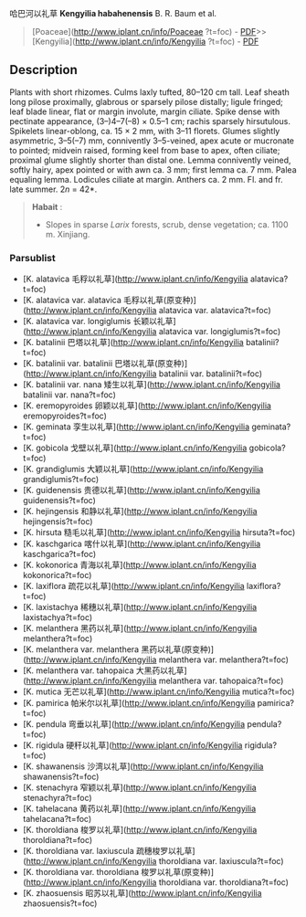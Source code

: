哈巴河以礼草 **Kengyilia habahenensis** B. R. Baum et al.

> [Poaceae](http://www.iplant.cn/info/Poaceae ?t=foc) - [PDF](http://iplant.cn/foc/pdf/Poaceae.pdf)>>[Kengyilia](http://www.iplant.cn/info/Kengyilia ?t=foc) - [PDF](http://www.iplant.cn/foc/pdf/Kengyilia.pdf)

## Description

Plants with short rhizomes. Culms laxly tufted, 80–120 cm tall. Leaf sheath long pilose proximally, glabrous or sparsely pilose distally; ligule fringed; leaf blade linear, flat or margin involute, margin ciliate. Spike dense with pectinate appearance, (3–)4–7(–8) × 0.5–1 cm; rachis sparsely hirsutulous. Spikelets linear-oblong, ca. 15 × 2 mm, with 3–11 florets. Glumes slightly asymmetric, 3–5(–7) mm, connivently 3–5-veined, apex acute or mucronate to pointed; midvein raised, forming keel from base to apex, often ciliate; proximal glume slightly shorter than distal one. Lemma connivently veined, softly hairy, apex pointed or with awn ca. 3 mm; first lemma ca. 7 mm. Palea equaling lemma. Lodicules ciliate at margin. Anthers ca. 2 mm. Fl. and fr. late summer. 2*n* = 42*.

> **Habait** : 
>* Slopes in sparse *Larix* forests, scrub, dense vegetation; ca. 1100 m. Xinjiang.

### Parsublist

* [K.  alatavica  毛稃以礼草](http://www.iplant.cn/info/Kengyilia alatavica?t=foc)
* [K.  alatavica var. alatavica  毛稃以礼草(原变种)](http://www.iplant.cn/info/Kengyilia alatavica var. alatavica?t=foc)
* [K.  alatavica var. longiglumis  长颖以礼草](http://www.iplant.cn/info/Kengyilia alatavica var. longiglumis?t=foc)
* [K.  batalinii  巴塔以礼草](http://www.iplant.cn/info/Kengyilia batalinii?t=foc)
* [K.  batalinii var. batalinii  巴塔以礼草(原变种)](http://www.iplant.cn/info/Kengyilia batalinii var. batalinii?t=foc)
* [K.  batalinii var. nana  矮生以礼草](http://www.iplant.cn/info/Kengyilia batalinii var. nana?t=foc)
* [K.  eremopyroides  卵颖以礼草](http://www.iplant.cn/info/Kengyilia eremopyroides?t=foc)
* [K.  geminata  孪生以礼草](http://www.iplant.cn/info/Kengyilia geminata?t=foc)
* [K.  gobicola  戈壁以礼草](http://www.iplant.cn/info/Kengyilia gobicola?t=foc)
* [K.  grandiglumis  大颖以礼草](http://www.iplant.cn/info/Kengyilia grandiglumis?t=foc)
* [K.  guidenensis  贵德以礼草](http://www.iplant.cn/info/Kengyilia guidenensis?t=foc)
* [K.  hejingensis  和静以礼草](http://www.iplant.cn/info/Kengyilia hejingensis?t=foc)
* [K.  hirsuta  糙毛以礼草](http://www.iplant.cn/info/Kengyilia hirsuta?t=foc)
* [K.  kaschgarica  喀什以礼草](http://www.iplant.cn/info/Kengyilia kaschgarica?t=foc)
* [K.  kokonorica  青海以礼草](http://www.iplant.cn/info/Kengyilia kokonorica?t=foc)
* [K.  laxiflora  疏花以礼草](http://www.iplant.cn/info/Kengyilia laxiflora?t=foc)
* [K.  laxistachya  稀穗以礼草](http://www.iplant.cn/info/Kengyilia laxistachya?t=foc)
* [K.  melanthera  黑药以礼草](http://www.iplant.cn/info/Kengyilia melanthera?t=foc)
* [K.  melanthera var. melanthera  黑药以礼草(原变种)](http://www.iplant.cn/info/Kengyilia melanthera var. melanthera?t=foc)
* [K.  melanthera var. tahopaica  大黑药以礼草](http://www.iplant.cn/info/Kengyilia melanthera var. tahopaica?t=foc)
* [K.  mutica  无芒以礼草](http://www.iplant.cn/info/Kengyilia mutica?t=foc)
* [K.  pamirica  帕米尔以礼草](http://www.iplant.cn/info/Kengyilia pamirica?t=foc)
* [K.  pendula  弯垂以礼草](http://www.iplant.cn/info/Kengyilia pendula?t=foc)
* [K.  rigidula  硬秆以礼草](http://www.iplant.cn/info/Kengyilia rigidula?t=foc)
* [K.  shawanensis  沙湾以礼草](http://www.iplant.cn/info/Kengyilia shawanensis?t=foc)
* [K.  stenachyra  窄颖以礼草](http://www.iplant.cn/info/Kengyilia stenachyra?t=foc)
* [K.  tahelacana  黄药以礼草](http://www.iplant.cn/info/Kengyilia tahelacana?t=foc)
* [K.  thoroldiana  梭罗以礼草](http://www.iplant.cn/info/Kengyilia thoroldiana?t=foc)
* [K.  thoroldiana var. laxiuscula  疏穗梭罗以礼草](http://www.iplant.cn/info/Kengyilia thoroldiana var. laxiuscula?t=foc)
* [K.  thoroldiana var. thoroldiana  梭罗以礼草(原变种)](http://www.iplant.cn/info/Kengyilia thoroldiana var. thoroldiana?t=foc)
* [K.  zhaosuensis  昭苏以礼草](http://www.iplant.cn/info/Kengyilia zhaosuensis?t=foc)
